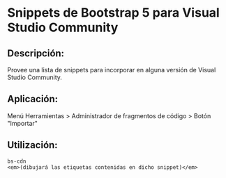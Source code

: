 # Snippets de Bootstrap 5 para Visual Studio Community

## Descripción:

Provee una lista de snippets para incorporar en alguna versión de Visual Studio Community. 

## Aplicación:

Menú Herramientas > Administrador de fragmentos de código > Botón "Importar"

## Utilización:

```
bs-cdn 
<em>(dibujará las etiquetas contenidas en dicho snippet)</em>
```